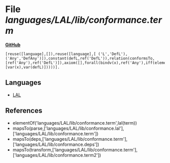 # File _languages/LAL/lib/conformance.term_
**[GitHub](https://github.com/softlang/yas/blob/master/languages/LAL/lib/conformance.term)**
```
[reuse([language],[]),reuse([language],[ ('L','DefL'), ('Any','DefAny')]),constant(defL,ref('DefL')),relation(conformsTo,[ref('Any'),ref('DefL')]),axiom([],forall(bindv(x),ref('Any'),iff(element(var(x),ref('L')),relapp(conformsTo,[var(x),var(defL)]))))].
```

## Languages
* [LAL](../languages/LAL.md)

## References
* elementOf('languages/LAL/lib/conformance.term',lal(term))
* mapsTo(parse,['languages/LAL/lib/conformance.lal'],['languages/LAL/lib/conformance.term'])
* mapsTo(deps,['languages/LAL/lib/conformance.term'],['languages/LAL/lib/conformance.deps'])
* mapsTo(transform,['languages/LAL/lib/conformance.term'],['languages/LAL/lib/conformance.term2'])
